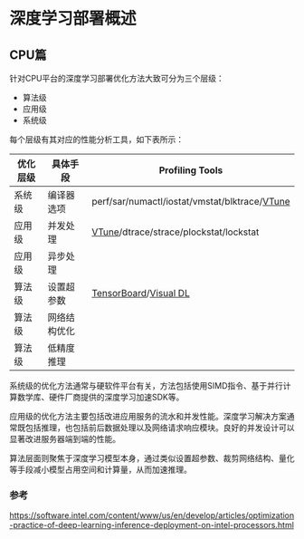 # 深度学习部署概述

## CPU篇

针对CPU平台的深度学习部署优化方法大致可分为三个层级：

- 算法级
- 应用级
- 系统级

每个层级有其对应的性能分析工具，如下表所示：

| 优化层级 | 具体手段     | Profiling Tools                                              |
| -------- | ------------ | ------------------------------------------------------------ |
| 系统级   | 编译器选项   | perf/sar/numactl/iostat/vmstat/blktrace/[VTune](https://software.intel.com/content/www/us/en/develop/tools/vtune-profiler.html) |
| 应用级   | 并发处理     | [VTune](https://software.intel.com/content/www/us/en/develop/tools/vtune-profiler.html)/dtrace/strace/plockstat/lockstat |
| 应用级   | 异步处理     |                                                              |
| 算法级   | 设置超参数   | [TensorBoard](https://www.tensorflow.org/tensorboard?hl=zh-cn)/[Visual DL](https://www.bookstack.cn/read/PaddlePaddle-1.3-fluid/43.md) |
| 算法级   | 网络结构优化 |                                                              |
| 算法级   | 低精度推理   |                                                              |

系统级的优化方法通常与硬软件平台有关，方法包括使用SIMD指令、基于并行计算数学库、硬件厂商提供的深度学习加速SDK等。

应用级的优化方法主要包括改进应用服务的流水和并发性能。深度学习解决方案通常既包括推理，也包括前后数据处理以及网络请求响应模块。良好的并发设计可以显著改进服务器端到端的性能。

算法层面则聚焦于深度学习模型本身，通过类似设置超参数、裁剪网络结构、量化等手段减小模型占用空间和计算量，从而加速推理。

### 参考

https://software.intel.com/content/www/us/en/develop/articles/optimization-practice-of-deep-learning-inference-deployment-on-intel-processors.html